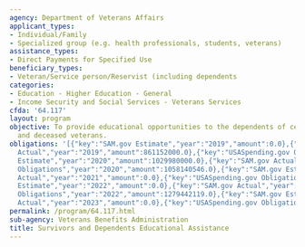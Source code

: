 ```yaml
---
agency: Department of Veterans Affairs
applicant_types:
- Individual/Family
- Specialized group (e.g. health professionals, students, veterans)
assistance_types:
- Direct Payments for Specified Use
beneficiary_types:
- Veteran/Service person/Reservist (including dependents
categories:
- Education - Higher Education - General
- Income Security and Social Services - Veterans Services
cfda: '64.117'
layout: program
objective: To provide educational opportunities to the dependents of certain disabled
  and deceased veterans.
obligations: '[{"key":"SAM.gov Estimate","year":"2019","amount":0.0},{"key":"SAM.gov
  Actual","year":"2019","amount":861152000.0},{"key":"USASpending.gov Obligations","year":"2019","amount":902724177.0},{"key":"SAM.gov
  Estimate","year":"2020","amount":1029980000.0},{"key":"SAM.gov Actual","year":"2020","amount":0.0},{"key":"USASpending.gov
  Obligations","year":"2020","amount":1058140546.0},{"key":"SAM.gov Estimate","year":"2021","amount":1177324000.0},{"key":"SAM.gov
  Actual","year":"2021","amount":0.0},{"key":"USASpending.gov Obligations","year":"2021","amount":1129859133.0},{"key":"SAM.gov
  Estimate","year":"2022","amount":0.0},{"key":"SAM.gov Actual","year":"2022","amount":1255511000.0},{"key":"USASpending.gov
  Obligations","year":"2022","amount":1279442119.0},{"key":"SAM.gov Estimate","year":"2023","amount":1505373000.0},{"key":"SAM.gov
  Actual","year":"2023","amount":0.0},{"key":"USASpending.gov Obligations","year":"2023","amount":1316801433.0}]'
permalink: /program/64.117.html
sub-agency: Veterans Benefits Administration
title: Survivors and Dependents Educational Assistance
---
```

